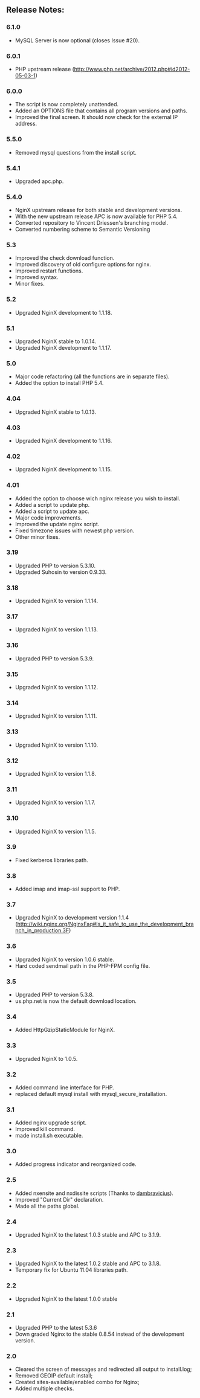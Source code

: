 ## Release Notes: ##

### 6.1.0 ###

  * MySQL Server is now optional (closes Issue \#20).

### 6.0.1 ###

  * PHP upstream release (http://www.php.net/archive/2012.php#id2012-05-03-1)

### 6.0.0 ###

  * The script is now completely unattended.
  * Added an OPTIONS file that contains all program versions and paths.
  * Improved the final screen. It should now check for the external IP address.

### 5.5.0 ###

  * Removed mysql questions from the install script.

### 5.4.1 ###

  * Upgraded apc.php.

### 5.4.0 ###

  * NginX upstream release for both stable and development versions.
  * With the new upstream release APC is now available for PHP 5.4.
  * Converted repository to Vincent Driessen's branching model.
  * Converted numbering scheme to Semantic Versioning

### 5.3 ###

  * Improved the check download function.
  * Improved discovery of old configure options for nginx.
  * Improved restart functions.
  * Improved syntax.
  * Minor fixes.

### 5.2 ###

  * Upgraded NginX development to 1.1.18.

### 5.1 ###

  * Upgraded NginX stable to 1.0.14.
  * Upgraded NginX development to 1.1.17.

### 5.0 ###

  * Major code refactoring (all the functions are in separate files).
  * Added the option to install PHP 5.4.

### 4.04 ###

  * Upgraded NginX stable to 1.0.13.

### 4.03 ###

  * Upgraded NginX development to 1.1.16.

### 4.02 ###

  * Upgraded NginX development to 1.1.15.

### 4.01 ###

  * Added the option to choose wich nginx release you wish to install.
  * Added a script to update php.
  * Added a script to update apc.
  * Major code improvements.
  * Improved the update nginx script.
  * Fixed timezone issues with newest php version.
  * Other minor fixes.

### 3.19 ###

  * Upgraded PHP to version 5.3.10.
  * Upgraded Suhosin to version 0.9.33.

### 3.18 ###

  * Upgraded NginX to version 1.1.14.

### 3.17 ###

  * Upgraded NginX to version 1.1.13.

### 3.16 ###

  * Upgraded PHP to version 5.3.9.

### 3.15 ###

  * Upgraded NginX to version 1.1.12.

### 3.14 ###

  * Upgraded NginX to version 1.1.11.

### 3.13 ###

  * Upgraded NginX to version 1.1.10.

### 3.12 ###

  * Upgraded NginX to version 1.1.8.

### 3.11 ###

  * Upgraded NginX to version 1.1.7.

### 3.10 ###

  * Upgraded NginX to version 1.1.5.

### 3.9 ###

  * Fixed kerberos libraries path.

### 3.8 ###

  * Added imap and imap-ssl support to PHP.

### 3.7 ###

  * Upgraded NginX to development version 1.1.4 (http://wiki.nginx.org/NginxFaq#Is_it_safe_to_use_the_development_branch_in_production.3F)

### 3.6 ###

  * Upgraded NginX to version 1.0.6 stable.
  * Hard coded sendmail path in the PHP-FPM config file.

### 3.5 ###

  * Upgraded PHP to version 5.3.8.
  * us.php.net is now the default download location.

### 3.4 ###

  * Added HttpGzipStaticModule for NginX.

### 3.3 ###

  * Upgraded NginX to 1.0.5.

### 3.2 ###

  * Added command line interface for PHP.
  * replaced default mysql install with mysql_secure_installation.

### 3.1 ###

  * Added nginx upgrade script.
  * Improved kill command.
  * made install.sh executable.

### 3.0 ###

  * Added progress indicator and reorganized code.

### 2.5 ###

  * Added nxensite and nxdissite scripts (Thanks to [dambravicius](https://github.com/dambravicius)).
  * Improved "Current Dir" declaration.
  * Made all the paths global.

### 2.4 ###

  * Upgraded NginX to the latest 1.0.3 stable and APC to 3.1.9.

### 2.3 ###

  * Upgraded NginX to the latest 1.0.2 stable and APC to 3.1.8.
  * Temporary fix for Ubuntu 11.04 libraries path.

### 2.2 ###

  * Upgraded NginX to the latest 1.0.0 stable

### 2.1 ###

  * Upgraded PHP to the latest 5.3.6
  * Down graded Nginx to the stable 0.8.54 instead of the development version.

### 2.0 ###

  * Cleared the screen of messages and redirected all output to install.log;
  * Removed GEOIP default install;
  * Created sites-available/enabled combo for Nginx;
  * Added multiple checks.

